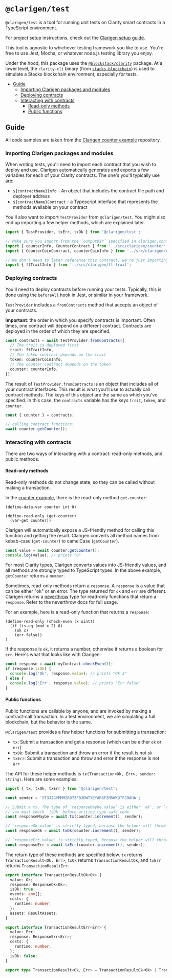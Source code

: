 # `@clarigen/test`

`@clarigen/test` is a tool for running unit tests on Clarity smart contracts in a TypeScript environment.

For project setup instructions, check out the [Clarigen setup guide](https://github.com/hstove/clarigen#setup-guide).

This tool is agnostic to whichever testing framework you like to use. You're free to use Jest, Mocha, or whatever node.js testing library you enjoy.

Under the hood, this package uses the [`@blockstack/clarity`](https://github.com/blockstack/clarity-js-sdk) package. At a lower level, the `clarity-cli` binary (from [`stacks-blockchain`](https://github.com/blockstack/stacks-blockchain)) is used to simulate a Stacks blockchain environment, especially for tests.

<!-- TOC depthfrom:2 -->

- [Guide](#guide)
  - [Importing Clarigen packages and modules](#importing-clarigen-packages-and-modules)
  - [Deploying contracts](#deploying-contracts)
  - [Interacting with contracts](#interacting-with-contracts)
    - [Read-only methods](#read-only-methods)
    - [Public functions](#public-functions)

<!-- /TOC -->

## Guide

All code samples are taken from the [Clarigen counter example](https://github.com/hstove/clarigen-counter-example) repository.

### Importing Clarigen packages and modules

When writing tests, you'll need to import each contract that you wish to deploy and use. Clarigen automatically generates and exports a few variables for each of your Clarity contracts. The one's you'll typically use are:

- `${contractName}Info` - An object that includes the contract file path and deployer address
- `${contractName}Contract` - a Typescript interface that represents the methods available on your contract

You'll also want to import `TestProvider` from `@clarigen/test`. You might also end up importing a few helper methods, which are explained later.

```ts
import { TestProvider, txErr, txOk } from '@clarigen/test';

// Make sure you import from the `outputDir` specified in clarigen.config.json
import { counterInfo, CounterContract } from '../src/clarigen/counter';
import { CounterCoinContract, counterCoinInfo } from '../src/clarigen/counter-coin';

// We don't need to later reference this contract, we're just importing it to deploy the contract
import { ftTraitInfo } from '../src/clarigen/ft-trait';
```

### Deploying contracts

You'll need to deploy contracts before running your tests. Typically, this is done using the `beforeAll` hook in Jest, or similar in your framework.

`TestProvider` includes a `fromContracts` method that accepts an object of your contracts.

**Important**: the order in which you specify contracts is important. Often times, one contract will depend on a different contract. Contracts are deployed in the order of which they are specified.

```ts
const contracts = await TestProvider.fromContracts({
  // The trait is deployed first
  trait: ftTraitInfo,
  // The token contract depends on the trait
  token: counterCoinInfo,
  // The counter contract depends on the token
  counter: counterInfo,
});
```

The result of `TestProvider.fromContracts` is an object that includes all of your contract interfaces. This result is what you'll use to actually call contract methods. The keys of this object are the same as which you've specified. In this case, the `contracts` variable has the keys `trait`, `token`, and `counter`.

```ts
const { counter } = contracts;

// calling contract functions:
await counter.getCounter();
```

### Interacting with contracts

There are two ways of interacting with a contract: read-only methods, and public methods.

#### Read-only methods

Read-only methods do not change state, so they can be called without making a transaction.

In the [counter example](https://github.com/hstove/clarigen-counter-example), there is the read-only method `get-counter`:

```clar
(define-data-var counter int 0)

(define-read-only (get-counter)
  (var-get counter))
```

Clarigen will automatically expose a JS-friendly method for calling this function and getting the result. Clarigen converts all method names from kebab-case (`get-counter`) to camelCase (`getCounter`).

```ts
const value = await counter.getCounter();
console.log(value); // prints "0"
```

For most Clarity types, Clarigen converts values into JS-friendly values, and all methods are strongly typed to TypeScript types. In the above example, `getCounter` returns a `number`.

Sometimes, read-only methods return a `response`. A `response` is a value that can be either "ok" or an error. The type returned for `ok` and `err` are different. Clarigen returns a [neverthrow](https://github.com/supermacro/neverthrow) type for read-only functions that return a `response`. Refer to the neverthrow docs for full usage.

For an example, here is a read-only function that returns a `response`:

```clar
(define-read-only (check-even (x uint))
  (if (is-eq (mod x 2) 0)
    (ok x)
    (err false))
)
```

If the response is `ok`, it returns a number, otherwise it returns a boolean for `err`. Here's what that looks like with Clarigen:

```ts
const response = await myContract.checkEven(3);
if (response.isOk) {
  console.log('Ok', response.value); // prints "Ok 3"
} else {
  console.log('Err', response.value); // prints "Err false"
}
```

#### Public functions

Public functions are callable by anyone, and are invoked by making a contract-call transaction. In a test environment, we are simulating a full blockchain, but the behavior is the same.

`@clarigen/test` provides a few helper functions for submitting a transaction:

- `tx`: Submit a transaction and get a response (which can be either `ok` or `err`)
- `txOk`: Submit a transaction and throw an error if the result is not `ok`
- `txErr`: Submit a transaction and throw and error if the response is not `err`

The API for these helper methods is `tx(Transaction<Ok, Err>, sender: string)`. Here are some examples:

```ts
import { tx, txOk, txErr } from '@clarigen/test';

const sender = 'ST3J2GVMMM2R07ZFBJDWTYEYAR8FZH5WKDTFJ9AHA';

// Submit a tx. The type of `responseMaybe.value` is either `ok`, or `err`, so
// you must check `isOk` before writing type-safe code
const responseMaybe = await tx(counter.increment(), sender);

// `responseOk.value` is strictly typed, because the helper will throw if `isOk !== true`
const responseOk = await txOk(counter.increment(), sender);

// `responseErr.value` is strictly typed, because the helper will throw if `isOk !== false`
const responseErr = await txErr(counter.increment(), sender);
```

The return type of these methods are specified below. `tx` returns `TransactionResult<Ok, Err>`, `txOk` returns `TransactionResultOk`, and `txErr` returns `TransactionResultErr`.

```ts
export interface TransactionResultOk<Ok> {
  value: Ok;
  response: ResponseOk<Ok>;
  isOk: true;
  events: any[];
  costs: {
    runtime: number;
  };
  assets: ResultAssets;
}

export interface TransactionResultErr<Err> {
  value: Err;
  response: ResponseErr<Err>;
  costs: {
    runtime: number;
  };
  isOk: false;
}

export type TransactionResult<Ok, Err> = TransactionResultOk<Ok> | TransactionResultErr<Err>;
```
